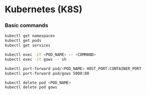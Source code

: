 # Kubernetes (K8S)

### Basic commands

```bash
kubectl get namespaces
kubectl get pods
kubectl get services

kubectl exec -it <POD_NAME> -- <COMMAND>
kubectl exec -it gows -- sh

kubectl port-forward pod/<POD_NAME> HOST_PORT:CONTAINER_PORT
kubectl port-forward pod/gows 5000:80

kubectl delete pod <POD_NAME>
kubectl delete pod gows
```